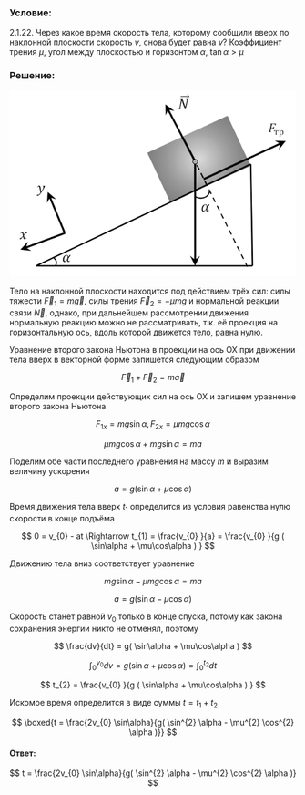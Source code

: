 ###  Условие:

$2.1.22.$ Через какое время скорость тела, которому сообщили вверх по наклонной плоскости скорость $v$, снова будет равна $v$? Коэффициент трения $\mu$, угол между плоскостью и горизонтом $\alpha$, $\tan\alpha > \mu$

###  Решение:

![ Силы действующие на тело |621x402, 59%](../../img/2.1.22/sol.png)

Тело на наклонной плоскости находится под действием трёх сил: силы тяжести $\vec{F}_{1} = m \vec{g}$, силы трения $\vec{F}_{2} = - \mu mg$ и нормальной реакции связи $\vec{N}$, однако, при дальнейшем рассмотрении движения нормальную реакцию можно не рассматривать, т.к. её проекция на горизонтальную ось, вдоль которой движется тело, равна нулю.

Уравнение второго закона Ньютона в проекции на ось ОХ при движении тела вверх в векторной форме запишется следующим образом

$$
\vec{F}_{1} + \vec{F}_{2} = m \vec{a}
$$

Определим проекции действующих сил на ось ОХ и запишем уравнение второго закона Ньютона

$$
F_{1x} = mg \sin\alpha , F_{2x} = \mu mg \cos\alpha
$$

$$
\mu mg \cos\alpha + mg \sin\alpha = ma
$$

Поделим обе части последнего уравнения на массу $m$ и выразим величину ускорения

$$
a = g( \sin\alpha + \mu\cos\alpha )
$$

Время движения тела вверх $t_1$ определится из условия равенства нулю скорости в конце подъёма

$$
0 = v_{0} - at \Rightarrow t_{1} = \frac{v_{0} }{a} = \frac{v_{0} }{g ( \sin\alpha + \mu\cos\alpha ) }
$$

Движению тела вниз соответствует уравнение

$$
mg \sin\alpha - \mu mg \cos\alpha = ma
$$

$$
a = g( \sin\alpha - \mu\cos\alpha )
$$

Скорость станет равной $v_0$ только в конце спуска, потому как закона сохранения энергии никто не отменял, поэтому

$$
\frac{dv}{dt} = g( \sin\alpha + \mu\cos\alpha )
$$

$$
\int_{0}^{v_{0} } dv = g( \sin\alpha + \mu\cos\alpha ) = \int_{0}^{t_{2} } dt
$$

$$
t_{2} = \frac{v_{0} }{g ( \sin\alpha + \mu\cos\alpha ) }
$$

Искомое время определится в виде суммы $t = t_{1} + t_{2}$

$$
\boxed{t = \frac{2v_{0} \sin\alpha}{g( \sin^{2} \alpha - \mu^{2} \cos^{2} \alpha )}}
$$

#### Ответ:

$$
t = \frac{2v_{0} \sin\alpha}{g( \sin^{2} \alpha - \mu^{2} \cos^{2} \alpha )}
$$